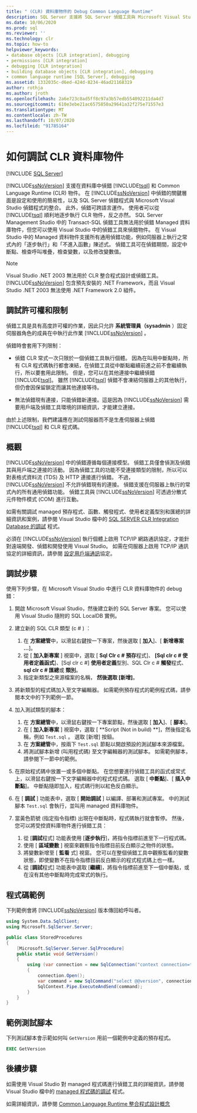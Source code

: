 ```yaml
---
title: " (CLR) 資料庫物件的 Debug Common Language Runtime"
description: SQL Server 支援將 SQL Server 偵錯工具與 Microsoft Visual Studio 偵錯工具整合在資料庫中的 Transact-sql 和 CLR 物件。
ms.date: 10/06/2020
ms.prod: sql
ms.reviewer: ''
ms.technology: clr
ms.topic: how-to
helpviewer_keywords:
- database objects [CLR integration], debugging
- permissions [CLR integration]
- debugging [CLR integration]
- building database objects [CLR integration], debugging
- common language runtime [SQL Server], debugging
ms.assetid: 1332035c-d6ed-424d-8234-46ad21168319
author: rothja
ms.author: jroth
ms.openlocfilehash: 2a6e723c8ad5ff8c97a3b57edb554092211da4d7
ms.sourcegitcommit: 610e3ebe21ac6575850a29641a32f275e71557e3
ms.translationtype: MT
ms.contentlocale: zh-TW
ms.lasthandoff: 10/07/2020
ms.locfileid: "91785164"
---
```

# <a name="how-to-debug-clr-database-objects"></a>如何調試 CLR 資料庫物件

[!INCLUDE [SQL Server](../../includes/applies-to-version/sqlserver.md)]
 
[!INCLUDE[ssNoVersion](../../includes/ssnoversion-md.md)] 支援在資料庫中偵錯 [!INCLUDE[tsql](../../includes/tsql-md.md)] 和 Common Language Runtime (CLR) 物件。 在 [!INCLUDE[ssNoVersion](../../includes/ssnoversion-md.md)] 中偵錯的關鍵層面是設定和使用的簡易性，以及 SQL Server 偵錯程式與 Microsoft Visual Studio 偵錯程式的整合。 此外，偵錯可跨語言運作。 使用者可以從 [!INCLUDE[tsql](../../includes/tsql-md.md)] 順利地逐步執行 CLR 物件，反之亦然。 SQL Server Management Studio 中的 Transact-SQL 偵錯工具無法用於偵錯 Managed 資料庫物件，但您可以使用 Visual Studio 中的偵錯工具來偵錯物件。 在 Visual Studio 中的 Managed 資料物件支援所有通用偵錯功能，例如伺服器上執行之常式內的「逐步執行」和「不進入函數」陳述式。 偵錯工具可在偵錯期間，設定中斷點、檢查呼叫堆疊，檢查變數，以及修改變數值。 

> [!NOTE]
> Visual Studio .NET 2003 無法用於 CLR 整合程式設計或偵錯工具。 [!INCLUDE[ssNoVersion](../../includes/ssnoversion-md.md)] 包含預先安裝的 .NET Framework，而且 Visual Studio .NET 2003 無法使用 .NET Framework 2.0 組件。  
  
## <a name="debugging-permissions-and-restrictions"></a>調試許可權和限制

偵錯工具是具有高度許可權的作業，因此只允許 **系統管理員（sysadmin** ）固定伺服器角色的成員在中執行此作業 [!INCLUDE[ssNoVersion](../../includes/ssnoversion-md.md)] 。  
  
偵錯時會套用下列限制：  
  
- 偵錯 CLR 常式一次只限於一個偵錯工具執行個體。 因為在叫用中斷點時，所有 CLR 程式碼執行都會凍結，在偵錯工具從中斷點繼續前進之前不會繼續執行，所以要套用此限制。 但是，您可以在其他連接中繼續偵錯 [!INCLUDE[tsql](../../includes/tsql-md.md)]。 雖然 [!INCLUDE[tsql](../../includes/tsql-md.md)] 偵錯不會凍結伺服器上的其他執行，但仍會因保留鎖定而讓其他連接等待。  
  
- 無法偵錯現有連接，只能偵錯新連接。這是因為 [!INCLUDE[ssNoVersion](../../includes/ssnoversion-md.md)] 需要用戶端及偵錯工具環境的詳細資訊，才能建立連接。  
  
由於上述限制，我們建議應在測試伺服器而不是生產伺服器上偵錯 [!INCLUDE[tsql](../../includes/tsql-md.md)] 和 CLR 程式碼。  
  
## <a name="overview"></a>概觀

[!INCLUDE[ssNoVersion](../../includes/ssnoversion-md.md)] 中的偵錯遵循每個連接模型。 偵錯工具僅會偵測及偵錯其與用戶端之連接的活動。 因為偵錯工具的功能不受連接類型的限制，所以可以對表格式資料流 (TDS) 及 HTTP 連接進行偵錯。 不過，[!INCLUDE[ssNoVersion](../../includes/ssnoversion-md.md)] 不允許偵錯現有的連接。 偵錯支援在伺服器上執行的常式內的所有通用偵錯功能。 偵錯工具與 [!INCLUDE[ssNoVersion](../../includes/ssnoversion-md.md)] 可透過分散式元件物件模式 (COM) 進行互動。  
  
如需有關調試 managed 預存程式、函數、觸發程式、使用者定義型別和匯總的詳細資訊和案例，請參閱 Visual Studio 檔中的 [SQL SERVER CLR Integration Database 的調試](https://go.microsoft.com/fwlink/?LinkId=120378) 程式。  
  
必須在 [!INCLUDE[ssNoVersion](../../includes/ssnoversion-md.md)] 執行個體上啟用 TCP/IP 網路通訊協定，才能針對遠端開發、偵錯和開發使用 Visual Studio。 如需在伺服器上啟用 TCP/IP 通訊協定的詳細資訊，請參閱 [設定用戶端通訊](../../database-engine/configure-windows/configure-client-protocols.md)協定。  
  
## <a name="debugging-steps"></a>調試步驟

使用下列步驟，在 Microsoft Visual Studio 中進行 CLR 資料庫物件的 debug 錯：

1. 開啟 Microsoft Visual Studio，然後建立新的 SQL Server 專案。 您可以使用 Visual Studio 隨附的 SQL LocalDB 實例。

2. 建立新的 SQL CLR 類型 (c # ) ：

   1. 在 **方案總管**中，以滑鼠右鍵按一下專案，然後選取 [ **加入**]、[ **新增專案 ...**]。 
   1. 從 [ **加入新專案** ] 視窗中，選取 [ **Sql Clr c # 預存**程式]、 **[Sql clr c # 使用者定義函式**]、[Sql clr c #] **使用者定義**型別、SQL Clr c # **觸發**程式、 **sql clr c # 匯總**或 **類別**。
   1. 指定新類型之來源檔案的名稱， **然後選取 [新增]**。

3. 將新類型的程式碼加入至文字編輯器。 如需範例預存程式的範例程式碼，請參閱本文中的下列範例一節。

4. 加入測試類型的腳本： 

   1. 在 **方案總管**中，以滑鼠右鍵按一下專案節點，然後選取 [ **加入**]、[ **腳本**]。 
   1. 在 [ **加入新專案** ] 視窗中，選取 [ **Script (Not in build) **]，然後指定名稱，例如 `Test.sql` 。 選取 [新增] 按鈕。
   1. 在 **方案總管**中，按兩下 `Test.sql` 節點以開啟預設的測試腳本來源檔案。
   1. 將測試腳本新增 (叫用程式碼) 至文字編輯器的測試腳本。 如需範例腳本，請參閱下一節中的範例。

5. 在原始程式碼中放置一或多個中斷點。 在您想要進行偵錯工具的函式或常式上，以滑鼠右鍵按一下文字編輯器中的程式程式碼。 選取 [ **中斷點**]、[ **插入中斷點**]。 中斷點隨即加入，程式碼行則以紅色反白顯示。

6. 在 [ **調試** ] 功能表中，選取 [ **開始調試** ] 以編譯、部署和測試專案。 中的測試腳本 `Test.sql` 會執行，並叫用 managed 資料庫物件。

7. 當黃色箭號 (指定指令指標) 出現在中斷點時，程式碼執行就會暫停。 然後，您可以將受控資料庫物件進行偵錯工具：

   1. 從 [**調試**程式] 功能表使用 [**逐步執行**]，將指令指標前進至下一行程式碼。
   1. 使用 [ **區域變數** ] 視窗來觀察指令指標目前反白顯示之物件的狀態。
   1. 將變數新增至 [ **監看** 式] 視窗。 您可以在整個偵錯工具中觀察監看的變數狀態，即使變數不在指令指標目前反白顯示的程式程式碼上也一樣。 
   1. 從 [**調試**程式] 功能表中選取 [**繼續**]，將指令指標前進至下一個中斷點，或在沒有其他中斷點時完成常式的執行。
  
## <a name="example-code"></a>程式碼範例

下列範例會將 [!INCLUDE[ssNoVersion](../../includes/ssnoversion-md.md)] 版本傳回給呼叫者。  
  
```csharp
using System.Data.SqlClient;
using Microsoft.SqlServer.Server;

public class StoredProcedures
{
    [Microsoft.SqlServer.Server.SqlProcedure]
    public static void GetVersion()
    {
        using (var connection = new SqlConnection("context connection=true"))
        {
            connection.Open();
            var command = new SqlCommand("select @@version", connection);
            SqlContext.Pipe.ExecuteAndSend(command);
        }
    }
}
```

## <a name="example-test-script"></a>範例測試腳本

下列測試腳本會示範如何叫 `GetVersion` 用前一個範例中定義的預存程式。  
  
```sql
EXEC GetVersion  
```  

## <a name="next-steps"></a>後續步驟
  
如需使用 Visual Studio 對 managed 程式碼進行偵錯工具的詳細資訊，請參閱 Visual Studio 檔中的 [managed 程式碼的調試](https://go.microsoft.com/fwlink/?LinkId=120377) 程式。  

如需詳細資訊，請參閱 [Common Language Runtime 整合程式設計概念](../../relational-databases/clr-integration/common-language-runtime-clr-integration-programming-concepts.md)  
